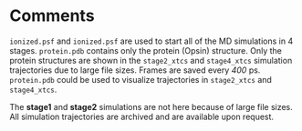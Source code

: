 # Comments

`ionized.psf` and `ionized.psf` are used to start all of the MD simulations in 4 stages. 
`protein.pdb` contains only the protein (Opsin) structure.
Only the protein structures are shown in the `stage2_xtcs` and `stage4_xtcs` simulation trajectories due to large file sizes.
Frames are saved every *400* ps. 
`protein.pdb` could be used to visualize trajectories in `stage2_xtcs` and `stage4_xtcs`.

The **stage1** and **stage2** simulations are not here because of large file sizes. All simulation trajectories are archived and are available upon request.
